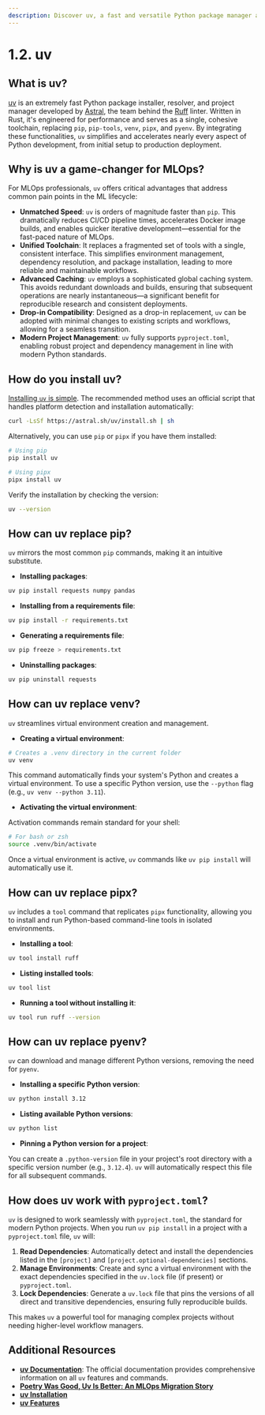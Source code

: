 ```yaml
---
description: Discover uv, a fast and versatile Python package manager and project manager designed to streamline your development workflow. Learn how to install it and use it as a drop-in replacement for pip, venv, pipx, and pyenv.
---
```


# 1.2. uv

## What is uv?

[uv](https://docs.astral.sh/uv/) is an extremely fast Python package installer, resolver, and project manager developed by [Astral](https://astral.sh/), the team behind the [Ruff](https://docs.astral.sh/ruff/) linter. Written in Rust, it's engineered for performance and serves as a single, cohesive toolchain, replacing `pip`, `pip-tools`, `venv`, `pipx`, and `pyenv`. By integrating these functionalities, `uv` simplifies and accelerates nearly every aspect of Python development, from initial setup to production deployment.

## Why is uv a game-changer for MLOps?

For MLOps professionals, `uv` offers critical advantages that address common pain points in the ML lifecycle:

- **Unmatched Speed**: `uv` is orders of magnitude faster than `pip`. This dramatically reduces CI/CD pipeline times, accelerates Docker image builds, and enables quicker iterative development—essential for the fast-paced nature of MLOps.
- **Unified Toolchain**: It replaces a fragmented set of tools with a single, consistent interface. This simplifies environment management, dependency resolution, and package installation, leading to more reliable and maintainable workflows.
- **Advanced Caching**: `uv` employs a sophisticated global caching system. This avoids redundant downloads and builds, ensuring that subsequent operations are nearly instantaneous—a significant benefit for reproducible research and consistent deployments.
- **Drop-in Compatibility**: Designed as a drop-in replacement, `uv` can be adopted with minimal changes to existing scripts and workflows, allowing for a seamless transition.
- **Modern Project Management**: `uv` fully supports `pyproject.toml`, enabling robust project and dependency management in line with modern Python standards.

## How do you install uv?

[Installing `uv` is simple](https://docs.astral.sh/uv/getting-started/installation/). The recommended method uses an official script that handles platform detection and installation automatically:

```bash
curl -LsSf https://astral.sh/uv/install.sh | sh
```

Alternatively, you can use `pip` or `pipx` if you have them installed:

```bash
# Using pip
pip install uv

# Using pipx
pipx install uv
```

Verify the installation by checking the version:

```bash
uv --version
```

## How can uv replace pip?

`uv` mirrors the most common `pip` commands, making it an intuitive substitute.

- **Installing packages**:

```bash
uv pip install requests numpy pandas
```

- **Installing from a requirements file**:

```bash
uv pip install -r requirements.txt
```

- **Generating a requirements file**:

```bash
uv pip freeze > requirements.txt
```

- **Uninstalling packages**:

```bash
uv pip uninstall requests
```

## How can uv replace venv?

`uv` streamlines virtual environment creation and management.

- **Creating a virtual environment**:

```bash
# Creates a .venv directory in the current folder
uv venv
```

This command automatically finds your system's Python and creates a virtual environment. To use a specific Python version, use the `--python` flag (e.g., `uv venv --python 3.11`).

- **Activating the virtual environment**:

Activation commands remain standard for your shell:

```bash
# For bash or zsh
source .venv/bin/activate
```

Once a virtual environment is active, `uv` commands like `uv pip install` will automatically use it.

## How can uv replace pipx?

`uv` includes a `tool` command that replicates `pipx` functionality, allowing you to install and run Python-based command-line tools in isolated environments.

- **Installing a tool**:

```bash
uv tool install ruff
```

- **Listing installed tools**:

```bash
uv tool list
```

- **Running a tool without installing it**:

```bash
uv tool run ruff --version
```

## How can uv replace pyenv?

`uv` can download and manage different Python versions, removing the need for `pyenv`.

- **Installing a specific Python version**:

```bash
uv python install 3.12
```

- **Listing available Python versions**:

```bash
uv python list
```

- **Pinning a Python version for a project**:

You can create a `.python-version` file in your project's root directory with a specific version number (e.g., `3.12.4`). `uv` will automatically respect this file for all subsequent commands.

## How does uv work with `pyproject.toml`?

`uv` is designed to work seamlessly with `pyproject.toml`, the standard for modern Python projects. When you run `uv pip install` in a project with a `pyproject.toml` file, `uv` will:

1.  **Read Dependencies**: Automatically detect and install the dependencies listed in the `[project]` and `[project.optional-dependencies]` sections.
2.  **Manage Environments**: Create and sync a virtual environment with the exact dependencies specified in the `uv.lock` file (if present) or `pyproject.toml`.
3.  **Lock Dependencies**: Generate a `uv.lock` file that pins the versions of all direct and transitive dependencies, ensuring fully reproducible builds.

This makes `uv` a powerful tool for managing complex projects without needing higher-level workflow managers.

## Additional Resources

- **[uv Documentation](https://docs.astral.sh/uv/)**: The official documentation provides comprehensive information on all `uv` features and commands.
- **[Poetry Was Good, Uv Is Better: An MLOps Migration Story](https://medium.com/@fmind/poetry-was-good-uv-is-better-an-mlops-migration-story-f52bf0c6c703)**
- **[uv Installation](https://docs.astral.sh/uv/getting-started/installation/)**
- **[uv Features](https://docs.astral.sh/uv/getting-started/features/)**
